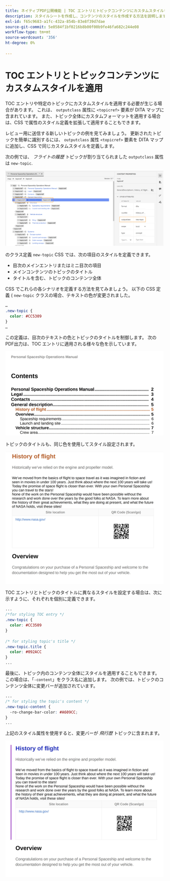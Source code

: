 ```yaml
---
title: ネイティブPDF公開機能 | TOC エントリとトピックコンテンツにカスタムスタイルを適用
description: スタイルシートを作成し、コンテンツのスタイルを作成する方法を説明します。
exl-id: f65c9683-a1fc-432a-854b-83e8f39d7dae
source-git-commit: 5e0584f1bf0216b8b00f00b9fe46fa682c244e08
workflow-type: tm+mt
source-wordcount: '356'
ht-degree: 0%

---
```


# TOC エントリとトピックコンテンツにカスタムスタイルを適用

TOC エントリや特定のトピックにカスタムスタイルを適用する必要が生じる場合があります。 これは、 `outputclass` 属性に `<topicref>` 要素が DITA マップに含まれています。 また、トピック全体にカスタムフォーマットを適用する場合は、CSS で属性のスタイル定義を拡張して適用することもできます。

レビュー用に送信する新しいトピックの例を見てみましょう。 更新されたトピックを簡単に識別するには、 `outputclass` 属性 `<topicref>` 要素を DITA マップに追加し、CSS で同じカスタムスタイルを定義します。

次の例では、 *フライトの履歴* トピックが割り当てられました `outputclass` 属性は `new-topic`.

<img src="./assets/new-topic-attribute-in-map.png" width="500">

のクラス定義 `new-topic` CSS では、次の項目のスタイルを定義できます。
* 目次のメインエントリまたはミニ目次の項目
* メインコンテンツのトピックのタイトル
* タイトルを含む、トピックのコンテンツ全体

CSS でこれらの各シナリオを定義する方法を見てみましょう。 以下の CSS 定義 ( `new-topic` クラスの場合、テキストの色が変更されました。

```css
…
.new-topic {
  color: #CC5309
}
…
```

この定義は、目次のテキストの色とトピックのタイトルを制御します。 次のPDF出力は、TOC エントリに適用される様々な色を示しています。

<img src="./assets/pdf-output-toc-entry.jpg" width="500">

トピックのタイトルも、同じ色を使用してスタイル設定されます。

<img src="./assets/pdf-output-topic-title.jpg" width="500">

TOC エントリとトピックのタイトルに異なるスタイルを設定する場合は、次に示すように、それぞれを個別に定義できます。

```css
...
/*for styling TOC entry */
.new-topic {
  color: #CC3509
}

/* for styling topic's title */
.new-topic.title {
  color: #092ACC
}
...
```

最後に、トピック内のコンテンツ全体にスタイルを適用することもできます。 この場合は、「`-content`」をクラス名に追加します。 次の例では、トピックのコンテンツ全体に変更バーが追加されています。

```css
...
/* for styling the topic's content */
.new-topic-content {
  -ro-change-bar-color: #A609CC;
}
...
```

上記のスタイル属性を使用すると、変更バーが *飛行歴* トピックに含まれます。

<img src="./assets/pdf-output-topic-content.jpg" width="500">
